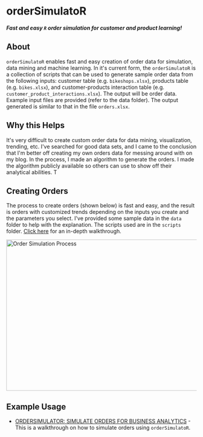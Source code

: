# orderSimulatoR

___Fast and easy `R` order simulation for customer and product learning!___

## About

`orderSimulatoR` enables fast and easy creation of order data for simulation, data mining and machine learning. In it's current form, the `orderSimulatoR` is a collection of scripts that can be used to generate sample order data from the following inputs: customer table (e.g. `bikeshops.xlsx`), products table (e.g. `bikes.xlsx`), and customer-products interaction table (e.g. `customer_product_interactions.xlsx`). The output will be order data. Example input files are provided (refer to the data folder). The output generated is similar to that in the file `orders.xlsx`.

## Why this Helps

It's very difficult to create custom order data for data mining, visualization, trending, etc. I've searched for good data sets, and I came to the conclusion that I'm better off creating my own orders data for messing around with on my blog. In the process, I made an algorithm to generate the orders. I made the algorithm publicly available so others can use to show off their analytical abilities. T

## Creating Orders

The process to create orders (shown below) is fast and easy, and the result is orders with customized trends depending on the inputs you create and the parameters you select. I've provided some sample data in the `data` folder to help with the explanation. The scripts used are in the `scripts` folder. [Click here](http://www.mattdancho.com/business/2016/07/12/orderSimulatoR.html) for an in-depth walkthrough.

<!-- ![Order Simulation Process](/figures/OrderSimProcess.jpg =500x500)  -->

<img src="/figures/OrderSimProcess.jpg" alt="Order Simulation Process" width="650" height="400" align="middle"/>

## Example Usage

* [ORDERSIMULATOR: SIMULATE ORDERS FOR BUSINESS ANALYTICS](http://www.mattdancho.com/business/2016/07/12/orderSimulatoR.html) - This is a walkthrough on how to simulate orders using `orderSimulatoR`.